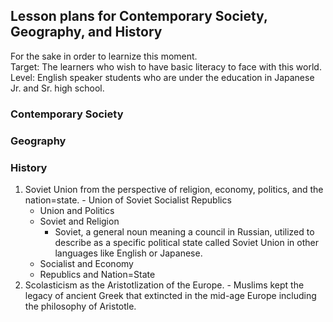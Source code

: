 ## Lesson plans for Contemporary Society, Geography, and History
For the sake in order to learnize this moment.  
Target: The learners who wish to have basic literacy to face with this world.  
Level: English speaker students who are under the education in Japanese Jr. and Sr. high school.
### Contemporary Society
### Geography
### History
  1. Soviet Union from the perspective of religion, economy, politics, and the nation=state.
    - Union of Soviet Socialist Republics
      - Union and Politics
      - Soviet and Religion
        - Soviet, a general noun meaning a council in Russian, utilized to describe as a specific political state called Soviet Union in other languages like English or Japanese.
      - Socialist and Economy
      - Republics and Nation=State
  1. Scolasticism as the Aristotlization of the Europe.
    - Muslims kept the legacy of ancient Greek that extincted in the mid-age Europe including the philosophy of Aristotle.
